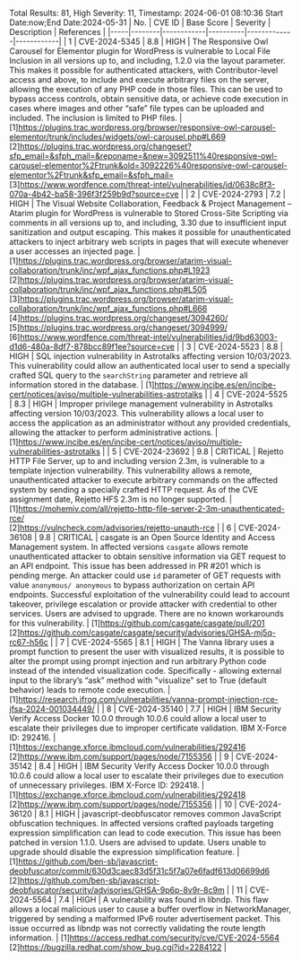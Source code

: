 Total Results: 81, High Severity: 11, Timestamp: 2024-06-01 08:10:36
Start Date:now;End Date:2024-05-31
| No. | CVE ID | Base Score | Severity | Description | References |
|-----|--------|------------|----------|-------------|------------|
| 1 | CVE-2024-5345 | 8.8  | HIGH | The Responsive Owl Carousel for Elementor plugin for WordPress is vulnerable to Local File Inclusion in all versions up to, and including, 1.2.0 via the layout parameter. This makes it possible for authenticated attackers, with Contributor-level access and above, to include and execute arbitrary files on the server, allowing the execution of any PHP code in those files. This can be used to bypass access controls, obtain sensitive data, or achieve code execution in cases where images and other “safe” file types can be uploaded and included. The inclusion is limited to PHP files. | [1]https://plugins.trac.wordpress.org/browser/responsive-owl-carousel-elementor/trunk/includes/widgets/owl-carousel.php#L669<br>[2]https://plugins.trac.wordpress.org/changeset?sfp_email=&sfph_mail=&reponame=&new=3092511%40responsive-owl-carousel-elementor%2Ftrunk&old=3092226%40responsive-owl-carousel-elementor%2Ftrunk&sfp_email=&sfph_mail=<br>[3]https://www.wordfence.com/threat-intel/vulnerabilities/id/0638c8f3-070a-4b42-ba58-396f3f259b9d?source=cve |
| 2 | CVE-2024-2793 | 7.2  | HIGH | The Visual Website Collaboration, Feedback & Project Management – Atarim plugin for WordPress is vulnerable to Stored Cross-Site Scripting via comments in all versions up to, and including, 3.30 due to insufficient input sanitization and output escaping. This makes it possible for unauthenticated attackers to inject arbitrary web scripts in pages that will execute whenever a user accesses an injected page. | [1]https://plugins.trac.wordpress.org/browser/atarim-visual-collaboration/trunk/inc/wpf_ajax_functions.php#L1923<br>[2]https://plugins.trac.wordpress.org/browser/atarim-visual-collaboration/trunk/inc/wpf_ajax_functions.php#L505<br>[3]https://plugins.trac.wordpress.org/browser/atarim-visual-collaboration/trunk/inc/wpf_ajax_functions.php#L666<br>[4]https://plugins.trac.wordpress.org/changeset/3094260/<br>[5]https://plugins.trac.wordpress.org/changeset/3094999/<br>[6]https://www.wordfence.com/threat-intel/vulnerabilities/id/9bd63003-d1d6-480a-8df7-878bcc89f1ee?source=cve |
| 3 | CVE-2024-5523 | 8.8  | HIGH | SQL injection vulnerability in Astrotalks affecting version 10/03/2023. This vulnerability could allow an authenticated local user to send a specially crafted SQL query to the `searchString` parameter and retrieve all information stored in the database. | [1]https://www.incibe.es/en/incibe-cert/notices/aviso/multiple-vulnerabilities-astrotalks |
| 4 | CVE-2024-5525 | 8.3  | HIGH | Improper privilege management vulnerability in Astrotalks affecting version 10/03/2023. This vulnerability allows a local user to access the application as an administrator without any provided credentials, allowing the attacker to perform administrative actions. | [1]https://www.incibe.es/en/incibe-cert/notices/aviso/multiple-vulnerabilities-astrotalks |
| 5 | CVE-2024-23692 | 9.8  | CRITICAL | Rejetto HTTP File Server, up to and including version 2.3m, is vulnerable to a template injection vulnerability. This vulnerability allows a remote, unauthenticated attacker to execute arbitrary commands on the affected system by sending a specially crafted HTTP request. As of the CVE assignment date, Rejetto HFS 2.3m is no longer supported. | [1]https://mohemiv.com/all/rejetto-http-file-server-2-3m-unauthenticated-rce/<br>[2]https://vulncheck.com/advisories/rejetto-unauth-rce |
| 6 | CVE-2024-36108 | 9.8  | CRITICAL | casgate is an Open Source Identity and Access Management system. In affected versions `casgate` allows remote unauthenticated attacker to obtain sensitive information via GET request to an API endpoint. This issue has been addressed in PR #201 which is pending merge. An attacker could use `id` parameter of GET requests with value `anonymous/ anonymous` to bypass authorization on certain API endpoints. Successful exploitation of the vulnerability could lead to account takeover, privilege escalation or provide attacker with credential to other services. Users are advised to upgrade. There are no known workarounds for this vulnerability. | [1]https://github.com/casgate/casgate/pull/201<br>[2]https://github.com/casgate/casgate/security/advisories/GHSA-mj5q-rc67-h56c |
| 7 | CVE-2024-5565 | 8.1  | HIGH | The Vanna library uses a prompt function to present the user with visualized results, it is possible to alter the prompt using prompt injection and run arbitrary Python code instead of the intended visualization code. Specifically - allowing external input to the library’s “ask” method with "visualize" set to True (default behavior) leads to remote code execution. | [1]https://research.jfrog.com/vulnerabilities/vanna-prompt-injection-rce-jfsa-2024-001034449/ |
| 8 | CVE-2024-35140 | 7.7  | HIGH | IBM Security Verify Access Docker 10.0.0 through 10.0.6 could allow a local user to escalate their privileges due to improper certificate validation.  IBM X-Force ID:  292416. | [1]https://exchange.xforce.ibmcloud.com/vulnerabilities/292416<br>[2]https://www.ibm.com/support/pages/node/7155356 |
| 9 | CVE-2024-35142 | 8.4  | HIGH | IBM Security Verify Access Docker 10.0.0 through 10.0.6 could allow a local user to escalate their privileges due to execution of unnecessary privileges.  IBM X-Force ID:  292418. | [1]https://exchange.xforce.ibmcloud.com/vulnerabilities/292418<br>[2]https://www.ibm.com/support/pages/node/7155356 |
| 10 | CVE-2024-36120 | 8.1  | HIGH | javascript-deobfuscator removes common JavaScript obfuscation techniques. In affected versions crafted payloads targeting expression simplification can lead to code execution. This issue has been patched in version 1.1.0. Users are advised to update. Users unable to upgrade should disable the expression simplification feature. | [1]https://github.com/ben-sb/javascript-deobfuscator/commit/630d3caec83d5f31c5f7a07e6fadf613d06699d6<br>[2]https://github.com/ben-sb/javascript-deobfuscator/security/advisories/GHSA-9p6p-8v9r-8c9m |
| 11 | CVE-2024-5564 | 7.4  | HIGH | A vulnerability was found in libndp. This flaw allows a local malicious user to cause a buffer overflow in NetworkManager, triggered by sending a malformed IPv6 router advertisement packet. This issue occurred as libndp was not correctly validating the route length information. | [1]https://access.redhat.com/security/cve/CVE-2024-5564<br>[2]https://bugzilla.redhat.com/show_bug.cgi?id=2284122 |
